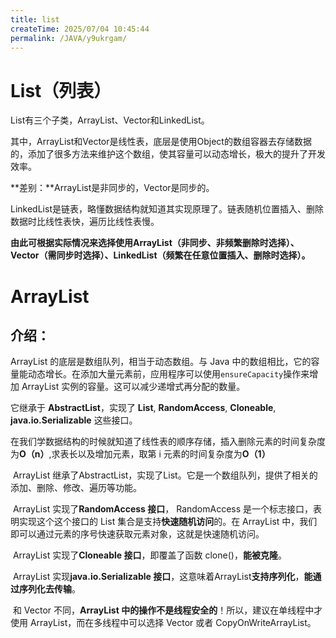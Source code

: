 ```yaml
---
title: list
createTime: 2025/07/04 10:45:44
permalink: /JAVA/y9ukrgam/
---
```

# List（列表）



List有三个子类，ArrayList、Vector和LinkedList。

其中，ArrayList和Vector是线性表，底层是使用Object的数组容器去存储数据的，添加了很多方法来维护这个数组，使其容量可以动态增长，极大的提升了开发效率。

**差别：**ArrayList是非同步的，Vector是同步的。

LinkedList是链表，略懂数据结构就知道其实现原理了。链表随机位置插入、删除数据时比线性表快，遍历比线性表慢。

**由此可根据实际情况来选择使用ArrayList（非同步、非频繁删除时选择）、Vector（需同步时选择）、LinkedList（频繁在任意位置插入、删除时选择）。**

# ArrayList

## 介绍：

ArrayList 的底层是数组队列，相当于动态数组。与 Java 中的数组相比，它的容量能动态增长。在添加大量元素前，应用程序可以使用`ensureCapacity`操作来增加 ArrayList 实例的容量。这可以减少递增式再分配的数量。

它继承于 **AbstractList**，实现了 **List**, **RandomAccess**, **Cloneable**, **java.io.Serializable** 这些接口。

在我们学数据结构的时候就知道了线性表的顺序存储，插入删除元素的时间复杂度为**O（n）**,求表长以及增加元素，取第 i 元素的时间复杂度为**O（1）**

​	ArrayList 继承了AbstractList，实现了List。它是一个数组队列，提供了相关的添加、删除、修改、遍历等功能。

​	ArrayList 实现了**RandomAccess 接口**， RandomAccess 是一个标志接口，表明实现这个这个接口的 List 集合是支持**快速随机访问**的。在 ArrayList 中，我们即可以通过元素的序号快速获取元素对象，这就是快速随机访问。

​	ArrayList 实现了**Cloneable 接口**，即覆盖了函数 clone()，**能被克隆**。

​	ArrayList 实现**java.io.Serializable 接口**，这意味着ArrayList**支持序列化**，**能通过序列化去传输**。

​	和 Vector 不同，**ArrayList 中的操作不是线程安全的**！所以，建议在单线程中才使用 ArrayList，而在多线程中可以选择 Vector 或者 CopyOnWriteArrayList。